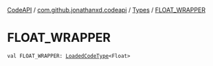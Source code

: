 [CodeAPI](../../index.md) / [com.github.jonathanxd.codeapi](../index.md) / [Types](index.md) / [FLOAT_WRAPPER](.)

# FLOAT_WRAPPER

`val FLOAT_WRAPPER: `[`LoadedCodeType`](../../com.github.jonathanxd.codeapi.type/-loaded-code-type/index.md)`<Float>`